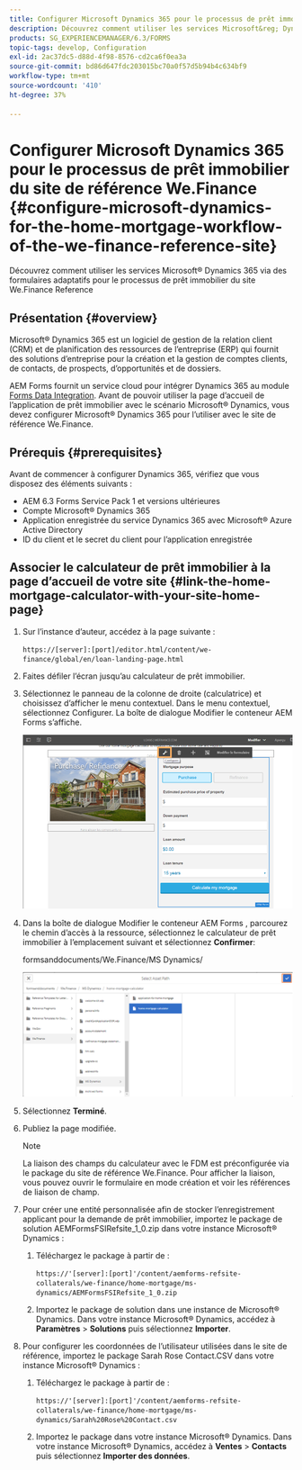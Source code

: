 ```yaml
---
title: Configurer Microsoft Dynamics 365 pour le processus de prêt immobilier du site de référence We.Finance
description: Découvrez comment utiliser les services Microsoft&reg; Dynamics 365 par le biais de formulaires adaptatifs pour le processus de prêt immobilier du site We.Finance Reference.
products: SG_EXPERIENCEMANAGER/6.3/FORMS
topic-tags: develop, Configuration
exl-id: 2ac37dc5-d88d-4f98-8576-cd2ca6f0ea3a
source-git-commit: bd86d647fdc203015bc70a0f57d5b94b4c634bf9
workflow-type: tm+mt
source-wordcount: '410'
ht-degree: 37%

---
```


# Configurer Microsoft Dynamics 365 pour le processus de prêt immobilier du site de référence We.Finance {#configure-microsoft-dynamics-for-the-home-mortgage-workflow-of-the-we-finance-reference-site}

Découvrez comment utiliser les services Microsoft® Dynamics 365 via des formulaires adaptatifs pour le processus de prêt immobilier du site We.Finance Reference

## Présentation {#overview}

Microsoft® Dynamics 365 est un logiciel de gestion de la relation client (CRM) et de planification des ressources de l’entreprise (ERP) qui fournit des solutions d’entreprise pour la création et la gestion de comptes clients, de contacts, de prospects, d’opportunités et de dossiers.

AEM Forms fournit un service cloud pour intégrer Dynamics 365 au module [Forms Data Integration](/help/forms/using/data-integration.md). Avant de pouvoir utiliser la page d’accueil de l’application de prêt immobilier avec le scénario Microsoft® Dynamics, vous devez configurer Microsoft® Dynamics 365 pour l’utiliser avec le site de référence We.Finance.

## Prérequis {#prerequisites}

Avant de commencer à configurer Dynamics 365, vérifiez que vous disposez des éléments suivants :

* AEM 6.3 Forms Service Pack 1 et versions ultérieures
* Compte Microsoft® Dynamics 365
* Application enregistrée du service Dynamics 365 avec Microsoft® Azure Active Directory
* ID du client et le secret du client pour l’application enregistrée

## Associer le calculateur de prêt immobilier à la page d’accueil de votre site {#link-the-home-mortgage-calculator-with-your-site-home-page}

1. Sur l’instance d’auteur, accédez à la page suivante :

   `https://[server]:[port]/editor.html/content/we-finance/global/en/loan-landing-page.html`

1. Faites défiler l’écran jusqu’au calculateur de prêt immobilier.
1. Sélectionnez le panneau de la colonne de droite (calculatrice) et choisissez d’afficher le menu contextuel. Dans le menu contextuel, sélectionnez Configurer. La boîte de dialogue Modifier le conteneur AEM Forms s’affiche.

   ![calculatorconfigurgurepanel](assets/calculatorconfigurepanel.png)

1. Dans la boîte de dialogue Modifier le conteneur AEM Forms , parcourez le chemin d’accès à la ressource, sélectionnez le calculateur de prêt immobilier à l’emplacement suivant et sélectionnez **Confirmer**:

   formsanddocuments/We.Finance/MS Dynamics/

   ![selectassetpath](assets/selectassetpath.png)

1. Sélectionnez **Terminé**.
1. Publiez la page modifiée.

   >[!NOTE]
   >
   >La liaison des champs du calculateur avec le FDM est préconfigurée via le package du site de référence We.Finance. Pour afficher la liaison, vous pouvez ouvrir le formulaire en mode création et voir les références de liaison de champ.

1. Pour créer une entité personnalisée afin de stocker l’enregistrement applicant pour la demande de prêt immobilier, importez le package de solution AEMFormsFSIRefsite_1_0.zip dans votre instance Microsoft® Dynamics :

   1. Téléchargez le package à partir de :

      `https://'[server]:[port]'/content/aemforms-refsite-collaterals/we-finance/home-mortgage/ms-dynamics/AEMFormsFSIRefsite_1_0.zip`

   1. Importez le package de solution dans une instance de Microsoft® Dynamics. Dans votre instance Microsoft® Dynamics, accédez à **Paramètres** > **Solutions** puis sélectionnez **Importer**.

1. Pour configurer les coordonnées de l’utilisateur utilisées dans le site de référence, importez le package Sarah Rose Contact.CSV dans votre instance Microsoft® Dynamics :

   1. Téléchargez le package à partir de :

      `https://'[server]:[port]'/content/aemforms-refsite-collaterals/we-finance/home-mortgage/ms-dynamics/Sarah%20Rose%20Contact.csv`

   1. Importez le package dans votre instance Microsoft® Dynamics. Dans votre instance Microsoft® Dynamics, accédez à **Ventes** > **Contacts** puis sélectionnez **Importer des données**.
